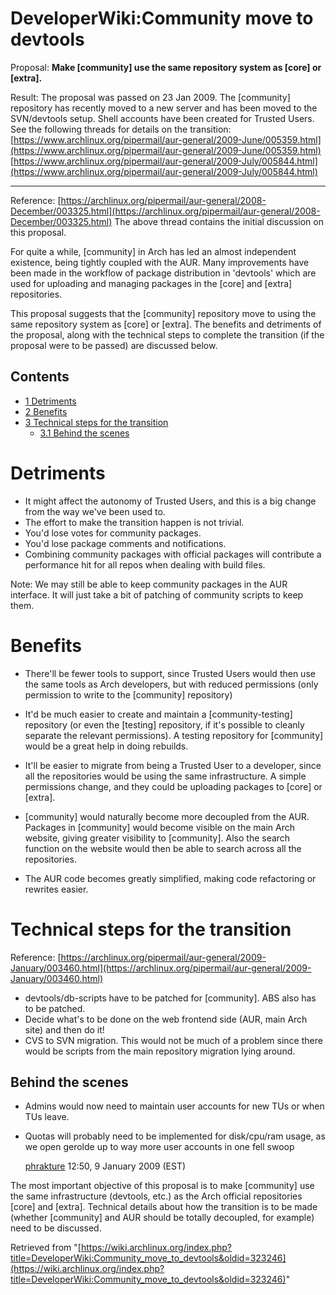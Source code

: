 # DeveloperWiki:Community move to devtools

Proposal: **Make [community] use the same repository system as [core] or [extra].**

Result: The proposal was passed on 23 Jan 2009\. The [community] repository has recently moved to a new server and has been moved to the SVN/devtools setup. Shell accounts have been created for Trusted Users. See the following threads for details on the transition:
[https://www.archlinux.org/pipermail/aur-general/2009-June/005359.html](https://www.archlinux.org/pipermail/aur-general/2009-June/005359.html)
[https://www.archlinux.org/pipermail/aur-general/2009-July/005844.html](https://www.archlinux.org/pipermail/aur-general/2009-July/005844.html)

* * *

Reference: [https://archlinux.org/pipermail/aur-general/2008-December/003325.html](https://archlinux.org/pipermail/aur-general/2008-December/003325.html)
The above thread contains the initial discussion on this proposal.

For quite a while, [community] in Arch has led an almost independent existence, being tightly coupled with the AUR. Many improvements have been made in the workflow of package distribution in 'devtools' which are used for uploading and managing packages in the [core] and [extra] repositories.

This proposal suggests that the [community] repository move to using the same repository system as [core] or [extra]. The benefits and detriments of the proposal, along with the technical steps to complete the transition (if the proposal were to be passed) are discussed below.

## Contents

*   [1 Detriments](#Detriments)
*   [2 Benefits](#Benefits)
*   [3 Technical steps for the transition](#Technical_steps_for_the_transition)
    *   [3.1 Behind the scenes](#Behind_the_scenes)

# Detriments

*   It might affect the autonomy of Trusted Users, and this is a big change from the way we've been used to.
*   The effort to make the transition happen is not trivial.
*   You'd lose votes for community packages.
*   You'd lose package comments and notifications.
*   Combining community packages with official packages will contribute a performance hit for all repos when dealing with build files.

Note: We may still be able to keep community packages in the AUR interface. It will just take a bit of patching of community scripts to keep them.

# Benefits

*   There'll be fewer tools to support, since Trusted Users would then use the same tools as Arch developers, but with reduced permissions (only permission to write to the [community] repository)

*   It'd be much easier to create and maintain a [community-testing] repository (or even the [testing] repository, if it's possible to cleanly separate the relevant permissions). A testing repository for [community] would be a great help in doing rebuilds.

*   It'll be easier to migrate from being a Trusted User to a developer, since all the repositories would be using the same infrastructure. A simple permissions change, and they could be uploading packages to [core] or [extra].

*   [community] would naturally become more decoupled from the AUR. Packages in [community] would become visible on the main Arch website, giving greater visibility to [community]. Also the search function on the website would then be able to search across all the repositories.

*   The AUR code becomes greatly simplified, making code refactoring or rewrites easier.

# Technical steps for the transition

Reference: [https://archlinux.org/pipermail/aur-general/2009-January/003460.html](https://archlinux.org/pipermail/aur-general/2009-January/003460.html)

*   devtools/db-scripts have to be patched for [community]. ABS also has to be patched.
*   Decide what's to be done on the web frontend side (AUR, main Arch site) and then do it!
*   CVS to SVN migration. This would not be much of a problem since there would be scripts from the main repository migration lying around.

## Behind the scenes

*   Admins would now need to maintain user accounts for new TUs or when TUs leave.
*   Quotas will probably need to be implemented for disk/cpu/ram usage, as we open gerolde up to way more user accounts in one fell swoop

	[phrakture](/index.php/User:Phrakture "User:Phrakture") 12:50, 9 January 2009 (EST)

The most important objective of this proposal is to make [community] use the same infrastructure (devtools, etc.) as the Arch official repositories [core] and [extra]. Technical details about how the transition is to be made (whether [community] and AUR should be totally decoupled, for example) need to be discussed.

Retrieved from "[https://wiki.archlinux.org/index.php?title=DeveloperWiki:Community_move_to_devtools&oldid=323246](https://wiki.archlinux.org/index.php?title=DeveloperWiki:Community_move_to_devtools&oldid=323246)"